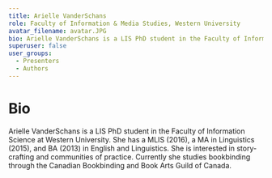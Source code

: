 ```yaml
---
title: Arielle VanderSchans
role: Faculty of Information & Media Studies, Western University
avatar_filename: avatar.JPG
bio: Arielle VanderSchans is a LIS PhD student in the Faculty of Information Science at Western University. She has a MLIS (2016), a MA in Linguistics (2015), and BA (2013) in English and Linguistics. She is interested in story-crafting and communities of practice. Currently she studies bookbinding through the Canadian Bookbinding and Book Arts Guild of Canada.
superuser: false
user_groups:
  - Presenters
  - Authors
---
```

# Bio

Arielle VanderSchans is a LIS PhD student in the Faculty of Information Science at Western University. She has a MLIS (2016), a MA in Linguistics (2015), and BA (2013) in English and Linguistics. She is interested in story-crafting and communities of practice. Currently she studies bookbinding through the Canadian Bookbinding and Book Arts Guild of Canada.
